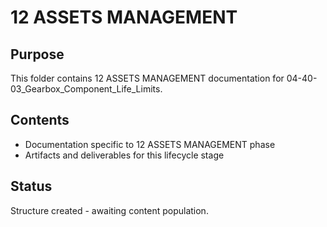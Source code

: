 # 12 ASSETS MANAGEMENT

## Purpose
This folder contains 12 ASSETS MANAGEMENT documentation for 04-40-03_Gearbox_Component_Life_Limits.

## Contents
- Documentation specific to 12 ASSETS MANAGEMENT phase
- Artifacts and deliverables for this lifecycle stage

## Status
Structure created - awaiting content population.
